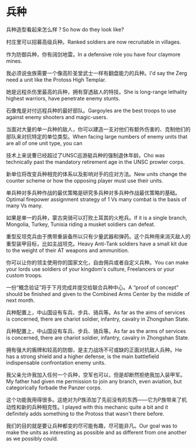 # 兵种

<p><span class="chinese">兵种造型看起来怎么样？</span><span class="english">So how do they look like?</span></p>

<p><span class="chinese">村庄里可以招募高级兵种。</span><span class="english">Ranked soldiers are now recruitable in villages.</span></p>

<p><span class="chinese">作为防御兵种，你有阔剑地雷。</span><span class="english">In a defensive role you have four claymore mines.</span></p>

<p><span class="chinese">我必须说虫族需要一个像高阶圣堂武士一样有翻盘能力的兵种。</span><span class="english">I'd say the Zerg need a unit like the Protoss High Templar.</span></p>

<p><span class="chinese">她是远程杀伤里最高的兵种，拥有穿透敌人的特技。</span><span class="english">She is long-range lethality highest warriors, have penetrate enemy stunts.</span></p>

<p><span class="chinese">石像鬼是对付远程兵种的最好部队。</span><span class="english">Gargoyles are the best troops to use against enemy shooters and magic-users.</span></p>

<p><span class="chinese">当面对大量的单一兵种的敌人，你可以建造一支对他们有额外伤害的、克制他们的部队来对抗特定的单位类型。</span><span class="english">When facing large numbers of enemy units that are all of one unit type, you can</span></p>

<p><span class="chinese">技术上来说曹已经超过了UNSC巡游艇兵种的强制退休年龄。</span><span class="english">Cho was technically past the mandatory retirement age in the UNSC prowler corps.</span></p>

<p><span class="chinese">新单位将改变兵种相克的体系以及影响对手的应对方法。</span><span class="english">New units change the counter scheme or how the opposing player must use their units.</span></p>

<p><span class="chinese">单兵种对多兵种作战的最优策略是研究多兵种对多兵种作战最优策略的基础。</span><span class="english">Optimal firepower assignment strategy of 1 Vs many combat is the basis of many Vs many.</span></p>

<p><span class="chinese">如果是单一的兵种，蒙古突骑可以打败土耳其的火枪兵。</span><span class="english">If it is a single branch, Mongolia, Turkey, Tunisia riding a musket soldiers can defeat.</span></p>

<p><span class="chinese">重型反坦克兵由于携带重装备所以只有少量武器和弹药。这个兵种用来消灭敌人的重型装甲目标，比如主战坦克。</span><span class="english">Heavy Anti-Tank soldiers have a small kit due to the weight of their AT weapons and ammunition.</span></p>

<p><span class="chinese">你可以让你的领主使用你的国家文化，自由佣兵或者自定义兵种。</span><span class="english">You can make your lords use soldiers of your kingdom's culture, Freelancers or your custom troops.</span></p>

<p><span class="chinese">一份“概念验证”将于下月完成并提交给联合兵种中心。</span><span class="english">A “proof of concept” should be finished and given to the Combined Arms Center by the middle of next month.</span></p>

<p><span class="chinese">兵种配置上，中山国设有车兵、步兵、骑兵等。</span><span class="english">As far as the aims of services is concerned, there are chariot soldier, infantry, cavalry in Zhongshan State.</span></p>

<p><span class="chinese">兵种配置上，中山国设有车兵、步兵、骑兵等。</span><span class="english">As far as the arms of services is concerned, there are chariot soldier, infantry, cavalry in Zhongshan State.</span></p>

<p><span class="chinese">拥有强大的盾牌和较高的防御，是主力战场不可或缺的正面对抗敌人兵种。</span><span class="english">He has a strong shield and a higher defense, is the main battlefield indispensable confrontation enemy units.</span></p>

<p><span class="chinese">我父亲允许我加入任何一个兵种，空军也可以，但是却断然拒绝我加入装甲军。</span><span class="english">My father had given me permission to join any branch, even aviation, but categorically forbade the Panzer corps.</span></p>

<p><span class="chinese">这个功能我用得很多。这绝对为P族添加了先前没有的东西——它为P族带来了机动性和新的兵种相克性。</span><span class="english">I played with this mechanic quite a bit and it definitely adds something to the Protoss that wasn't there before.</span></p>

<p><span class="chinese">我们的目的就是要让兵种都变的尽可能有趣，尽可能非凡。</span><span class="english">Our goal was to make the units as interesting as possible and as different from one another as we possibly could.</span></p>


